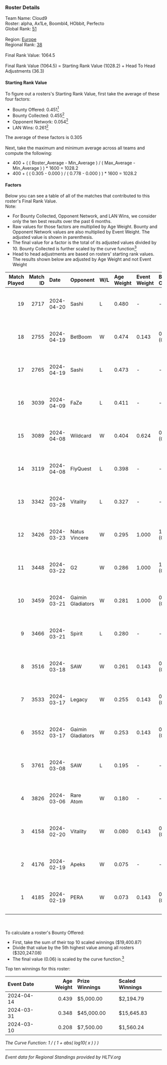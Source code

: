 ### Roster Details<br />
Team Name: Cloud9<br />
Roster: alpha, Ax1Le, Boombl4, HObbit, Perfecto<br />
Global Rank: [51](../standings_global.md)<br />
<br />
Region: [Europe]( ../standings_europe.md)<br />
Regional Rank: [38]( ../standings_europe.md)<br />
<br />
Final Rank Value:  1064.5<br />
<br />
Final Rank Value (1064.5) = Starting Rank Value (1028.2) + Head To Head Adjustments (36.3)<br />

#### Starting Rank Value<br />
To figure out a rosters's Starting Rank Value, first take the average of these four factors:<br />
- Bounty Offered: 0.451[<sup>1</sup>](#table2)
- Bounty Collected: 0.455[<sup>2</sup>](#table1)
- Opponent Network: 0.054[<sup>2</sup>](#table1)
- LAN Wins: 0.261[<sup>2</sup>](#table1)

The average of these factors is 0.305<br />
<br />
Next, take the maximum and minimum average across all teams and compute the following:<br />
- 400 + ( ( Roster_Average - Min_Average ) / ( Max_Average - Min_Average ) ) * 1600 = 1028.2
- 400 + ( ( 0.305 - 0.000 ) / ( 0.778 - 0.000 ) ) * 1600 = 1028.2


#### Factors<br />
Below you can see a table of all of the matches that contributed to this roster's Final Rank Value.<br />
Note:<br />

- For Bounty Collected, Opponent Network, and LAN Wins, we consider only the ten best results over the past 6 months.
- Raw values for those factors are multiplied by Age Weight. Bounty and Opponent Network values are also multiplied by Event Weight. The adjusted value is shown in parenthesis.
- The final value for a factor is the total of its adjusted values divided by 10. Bounty Collected is further scaled by the curve function[<sup>3</sup>](#curveFunction)
- Head to head adjustments are based on rosters' starting rank values. The results shown below are adjusted by Age Weight and not Event Weight
<span id="table1"></span><br />


| Match Played | Match ID | Date       | Opponent          | W/L | Age Weight | Event Weight | Bounty Collected | Opponent Network | LAN Wins  | H2H Adj. | Roster                                       |
| -: | -: | :- | :- | :- | :- | :- | :- | :- | :- | -: | :- |
|           19 |     2717 | 2024-04-20 | Sashi             | L   | 0.480      | -            | -                | -                | -         |    -6.12 | alpha, Ax1Le, Boombl4, HObbit, Perfecto      |
|           18 |     2755 | 2024-04-19 | BetBoom           | W   | 0.474      | 0.143        | 0.248 (0.017)    | 0.513 (0.035)    | -         |    13.01 | alpha, Ax1Le, Boombl4, HObbit, Perfecto      |
|           17 |     2765 | 2024-04-19 | Sashi             | L   | 0.473      | -            | -                | -                | -         |    -6.01 | alpha, Ax1Le, Boombl4, HObbit, Perfecto      |
|           16 |     3039 | 2024-04-09 | FaZe              | L   | 0.411      | -            | -                | -                | -         |    -0.38 | Ax1Le, Boombl4, electroNic, HObbit, Perfecto |
|           15 |     3089 | 2024-04-08 | Wildcard          | W   | 0.404      | 0.624        | 0.048 (0.012)    | 0.418 (0.105)    | 1 (0.404) |     3.50 | Ax1Le, Boombl4, electroNic, HObbit, Perfecto |
|           14 |     3119 | 2024-04-08 | FlyQuest          | L   | 0.398      | -            | -                | -                | -         |    -4.69 | Ax1Le, Boombl4, electroNic, HObbit, Perfecto |
|           13 |     3342 | 2024-03-28 | Vitality          | L   | 0.327      | -            | -                | -                | -         |    -0.13 | Ax1Le, Boombl4, electroNic, HObbit, Perfecto |
|           12 |     3426 | 2024-03-23 | Natus Vincere     | W   | 0.295      | 1.000        | 1.000 (0.295)    | 0.357 (0.105)    | 1 (0.295) |     9.23 | Ax1Le, Boombl4, electroNic, HObbit, Perfecto |
|           11 |     3448 | 2024-03-22 | G2                | W   | 0.286      | 1.000        | 1.000 (0.286)    | 0.478 (0.137)    | 1 (0.286) |     8.96 | Ax1Le, Boombl4, electroNic, HObbit, Perfecto |
|           10 |     3459 | 2024-03-21 | Gaimin Gladiators | W   | 0.281      | 1.000        | 0.037 (0.010)    | 0.331 (0.093)    | 1 (0.281) |     3.71 | Ax1Le, Boombl4, electroNic, HObbit, Perfecto |
|            9 |     3466 | 2024-03-21 | Spirit            | L   | 0.280      | -            | -                | -                | -         |    -0.07 | Ax1Le, Boombl4, electroNic, HObbit, Perfecto |
|            8 |     3516 | 2024-03-18 | SAW               | W   | 0.261      | 0.143        | 0.104 (0.004)    | 0.516 (0.019)    | 1 (0.261) |     5.60 | Ax1Le, Boombl4, electroNic, HObbit, Perfecto |
|            7 |     3533 | 2024-03-17 | Legacy            | W   | 0.255      | 0.143        | 0.122 (0.004)    | 0.621 (0.023)    | 1 (0.255) |     3.90 | Ax1Le, Boombl4, electroNic, HObbit, Perfecto |
|            6 |     3552 | 2024-03-17 | Gaimin Gladiators | W   | 0.253      | 0.143        | 0.037 (0.001)    | 0.331 (0.012)    | 1 (0.253) |     3.29 | Ax1Le, Boombl4, electroNic, HObbit, Perfecto |
|            5 |     3761 | 2024-03-08 | SAW               | L   | 0.195      | -            | -                | -                | -         |    -1.96 | Ax1Le, Boombl4, electroNic, HObbit, Perfecto |
|            4 |     3826 | 2024-03-06 | Rare Atom         | W   | 0.180      | -            | -                | -                | -         |     0.35 | Ax1Le, Boombl4, electroNic, HObbit, Perfecto |
|            3 |     4158 | 2024-02-20 | Vitality          | W   | 0.080      | 0.143        | 0.647 (0.007)    | 0.367 (0.004)    | 1 (0.080) |     2.49 | Ax1Le, Boombl4, electroNic, HObbit, Perfecto |
|            2 |     4176 | 2024-02-19 | Apeks             | W   | 0.075      | -            | -                | -                | 1 (0.075) |     0.76 | Ax1Le, Boombl4, electroNic, HObbit, Perfecto |
|            1 |     4185 | 2024-02-19 | PERA              | W   | 0.073      | 0.143        | 0.047 (0.000)    | 0.435 (0.005)    | 1 (0.073) |     0.84 | Ax1Le, Boombl4, electroNic, HObbit, Perfecto |

<br />
<span id="table2"></span><br />
To calculate a roster's Bounty Offered:<br />

- First, take the sum of their top 10 scaled winnings ($19,400.87)
- Divide that value by the 5th highest value among all rosters ($320,247.08)
- The final value (0.06) is scaled by the curve function.[<sup>3</sup>](#curveFunction)

Top ten winnings for this roster:<br />

| Event Date | Age Weight | Prize Winnings | Scaled Winnings |
| :- | -: | :- | :- |
| 2024-04-14 |      0.439 | $5,000.00      | $2,194.79       |
| 2024-03-31 |      0.348 | $45,000.00     | $15,645.83      |
| 2024-03-10 |      0.208 | $7,500.00      | $1,560.24       |


<span id="curveFunction"></span>_The Curve Function: 1 / ( 1 + abs( log10( x ) ) )_<br />

---
_Event data for Regional Standings provided by HLTV.org_<br />
